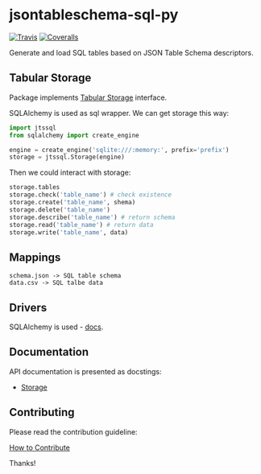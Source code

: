 # jsontableschema-sql-py

[![Travis](https://img.shields.io/travis/okfn/jsontableschema-sql-py/update.svg)](https://travis-ci.org/okfn/jsontableschema-sql-py)
[![Coveralls](http://img.shields.io/coveralls/okfn/jsontableschema-sql-py/update.svg)](https://coveralls.io/r/okfn/jsontableschema-sql-py?branch=update)

Generate and load SQL tables based on JSON Table Schema descriptors.

## Tabular Storage

Package implements [Tabular Storage](https://github.com/okfn/datapackage-storage-py#tabular-storage) interface.

SQLAlchemy is used as sql wrapper. We can get storage this way:

```python
import jtssql
from sqlalchemy import create_engine

engine = create_engine('sqlite:///:memory:', prefix='prefix')
storage = jtssql.Storage(engine)
```

Then we could interact with storage:

```python
storage.tables
storage.check('table_name') # check existence
storage.create('table_name', shema)
storage.delete('table_name')
storage.describe('table_name') # return schema
storage.read('table_name') # return data
storage.write('table_name', data)
```

## Mappings

```
schema.json -> SQL table schema
data.csv -> SQL talbe data
```

## Drivers

SQLAlchemy is used - [docs](http://www.sqlalchemy.org/).

## Documentation

API documentation is presented as docstings:
- [Storage](https://github.com/okfn/jsontableschema-sql-py/blob/master/jtssql/storage.py)

## Contributing

Please read the contribution guideline:

[How to Contribute](CONTRIBUTING.md)

Thanks!
